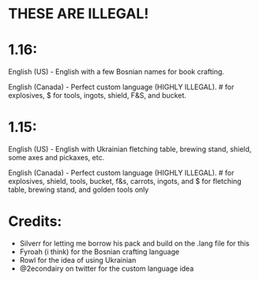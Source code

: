 # THESE ARE ILLEGAL!

# 1.16:
English (US) - English with a few Bosnian names for book crafting.

English (Canada) - Perfect custom language (HIGHLY ILLEGAL). # for explosives, $ for tools, ingots, shield, F&S, and bucket.



# 1.15:
English (US) - English with Ukrainian fletching table, brewing stand, shield, some axes and pickaxes, etc.

English (Canada) - Perfect custom language (HIGHLY ILLEGAL). # for explosives, shield, tools, bucket, f&s, carrots, ingots, and $ for fletching table, brewing stand, and golden tools only



# Credits: 
- Silverr for letting me borrow his pack and build on the .lang file for this
- Fyroah (i think) for the Bosnian crafting language
- Rowl for the idea of using Ukrainian
- @2econdairy on twitter for the custom language idea
